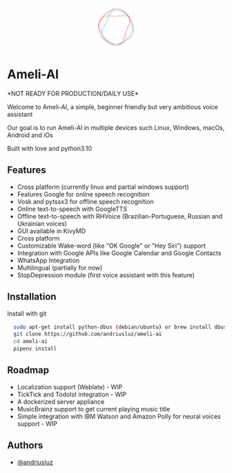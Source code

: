 <p align="center">
<img src="https://raw.githubusercontent.com/andriusluz/ameli-ai/main/ameliai_logo.png.png" width="100" height="100">

# Ameli-AI
</p>
*NOT READY FOR PRODUCTION/DAILY USE*

Welcome to Ameli-AI, a simple, beginner friendly but very ambitious voice assistant

Our goal is to run Ameli-AI in multiple devices such Linux, Windows, macOs, Android and iOs

Built with love and python3.10

## Features

- Cross platform (currently linux and partial windows support)
- Features Google for online speech recognition
- Vosk and pytssx3 for offline speech recognition
- Online text-to-speech with GoogleTTS
- Offline text-to-speech with RHVoice (Brazilian-Portuguese, Russian and Ukrainian voices)
- GUI available in KivyMD
- Cross platform
- Customizable Wake-word (like "OK Google" or "Hey Siri") support
- Integration with Google APIs like Google Calendar and Google Contacts
- WhatsApp Integration
- Multilingual (partially for now)
- StopDepression module (first voice assistant with this feature)

## Installation

Install with git

```bash
  sudo apt-get install python-dbus (debian/ubuntu) or brew install dbus (in macosx)
  git clone https://github.com/andriusluz/ameli-ai
  cd ameli-ai
  pipenv install
```
    
## Roadmap

- Localization support (Weblate) - WIP
- TickTick and TodoIst integration - WIP
- A dockerized server appliance
- MusicBrainz support to get current playing music title
- Simple integration with IBM Watson and Amazon Polly for neural voices support - WIP
## Authors

- [@andriusluz](https://github.com/andriusluz)

